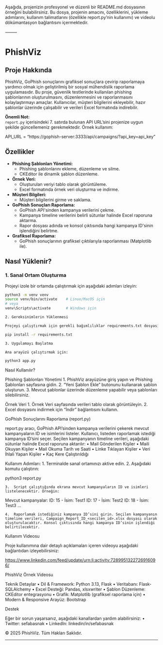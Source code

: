 Aşağıda, projenizin profesyonel ve düzenli bir README.md dosyasının örneğini bulabilirsiniz. Bu dosya, projenin amacını, özelliklerini, yükleme adımlarını, kullanım talimatlarını (özellikle report.py’nin kullanımı) ve videolu dökümantasyon bağlantısını içermektedir.

⸻



# PhishViz

## Proje Hakkında
PhishViz, GoPhish sonuçlarını grafiksel sonuçlara çevirip raporlamaya yardımcı olmak için geliştirilmiş bir sosyal mühendislik raporlama uygulamasıdır. Bu proje, güvenlik testlerinde kullanılan phishing şablonlarının oluşturulmasını, düzenlenmesini ve raporlanmasını kolaylaştırmayı amaçlar. Kullanıcılar, müşteri bilgilerini ekleyebilir, hazır şablonlar üzerinde çalışabilir ve verileri Excel formatında indirebilir.

**Önemli Not:**  
`report.py` içerisindeki 7. satırda bulunan API URL’sini projenize uygun şekilde güncellemeniz gerekmektedir. Örnek kullanım:

API_URL = “https://gophish-server:3333/api/campaigns/?api_key=api_key”

## Özellikler
- **Phishing Şablonları Yönetimi:**  
  - Phishing şablonlarını ekleme, düzenleme ve silme.
  - CKEditor ile dinamik şablon düzenleme.
- **Örnek Veri:**  
  - Oluşturulan veriyi tablo olarak görüntüleme.
  - Excel formatında örnek veri oluşturma ve indirme.
- **Müşteri Bilgileri:**  
  - Müşteri bilgilerini girme ve saklama.
- **GoPhish Sonuçları Raporlama:**  
  - GoPhish API'sinden kampanya verilerini çekme.
  - Kampanya timeline verilerini belirli sütunlar halinde Excel raporuna aktarma.
  - Rapor dosyası adında ve konsol çıktısında hangi kampanya ID'sinin işlendiğini belirtme.
- **Grafiksel Raporlama:**  
  - GoPhish sonuçlarının grafiksel çıktılarıyla raporlanması (Matplotlib ile).

## Nasıl Yüklenir?

### 1. Sanal Ortam Oluşturma
Projeyi izole bir ortamda çalıştırmak için aşağıdaki adımları izleyin:

```bash
python3 -m venv venv
source venv/bin/activate    # Linux/MacOS için
# veya
venv\Scripts\activate       # Windows için

2. Gereksinimlerin Yüklenmesi

Projeyi çalıştırmak için gerekli bağımlılıklar requirements.txt dosyasında belirtilmiştir. Aşağıdaki komutu kullanarak tüm bağımlılıkları yükleyin:

pip install -r requirements.txt

3. Uygulamayı Başlatma

Ana arayüzü çalıştırmak için:

python3 app.py
```


Nasıl Kullanılır?

Phishing Şablonları Yönetimi
	1.	PhishViz arayüzüne giriş yapın ve Phishing Şablonları sayfasına gidin.
	2.	“Yeni Şablon Ekle” butonunu kullanarak şablon oluşturun.
	3.	Mevcut şablonlar üzerinde düzenleme yapabilir veya şablonları silebilirsiniz.

Örnek Veri
	1.	Örnek Veri sayfasında verileri tablo olarak görüntüleyin.
	2.	Excel dosyasını indirmek için “İndir” bağlantısını kullanın.

GoPhish Sonuçlarını Raporlama (report.py)

report.py aracı, GoPhish API’sinden kampanya verilerini çekerek mevcut kampanyaların ID ve isimlerini listeler. Kullanıcı, listeden raporlamak istediği kampanya ID’sini seçer. Seçilen kampanyanın timeline verileri, aşağıdaki sütunlar halinde Excel raporuna aktarılır:
	•	Mail Gönderilen Kişiler
	•	Maili Okuyan Kişiler
	•	Mail Okuma Tarih ve Saati
	•	Linke Tıklayan Kişiler
	•	Veri İhlali Yapan Kişiler
	•	Kaç Kere Çalıştırıldığı

Kullanım Adımları:
	1.	Terminalde sanal ortamınızı aktive edin.
	2.	Aşağıdaki komutu çalıştırın:

python3 report.py


	3.	Script çalıştığında ekrana mevcut kampanyaların ID ve isimleri listelenecektir. Örneğin:

Mevcut kampanyalar:
ID: 15 - İsim: Test1
ID: 17 - İsim: Test2
ID: 18 - İsim: Test3
...


	4.	Raporlamak istediğiniz kampanya ID’sini girin. Seçilen kampanyanın timeline verileri, Campaign_Report_ID_<secilen_id>.xlsx dosyası olarak oluşturulacaktır. Konsol çıktısında hangi kampanya ID’sinin işlendiği belirtilecektir.

Kullanım Videosu

Proje kullanımına dair detaylı açıklamaları içeren videoyu aşağıdaki bağlantıdan izleyebilirsiniz:

https://www.linkedin.com/feed/update/urn:li:activity:7289951322726916096/

PhishViz Örnek Videosu

Teknik Detaylar
	•	Dil & Framework: Python 3.13, Flask
	•	Veritabanı: Flask-SQLAlchemy 
	•	Excel Desteği: Pandas, xlsxwriter 
	•	Şablon Düzenleme: CKEditor entegrasyonu
	•	Grafik: Matplotlib (grafiksel raporlama için)
	•	Modern & Responsive Arayüz: Bootstrap

Destek

Eğer bir sorun yaşarsanız, aşağıdaki kanallardan yardım alabilirsiniz:
	•	Twitter: sefabasnak
	•	LinkedIn: linkedin/in/sefabasnak

© 2025 PhishViz. Tüm Hakları Saklıdır.

---
